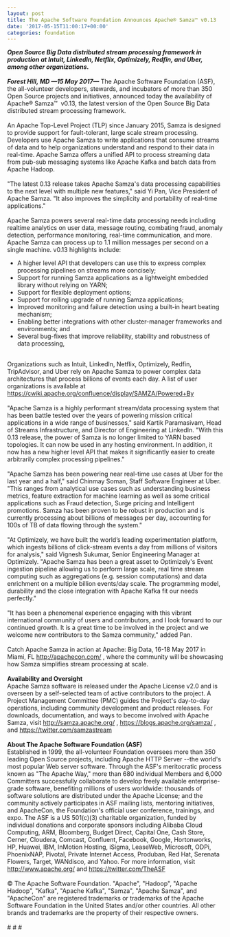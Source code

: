 ```yaml
---
layout: post
title: The Apache Software Foundation Announces Apache® Samza™ v0.13
date: '2017-05-15T11:00:17+00:00'
categories: foundation
---
```

<div><strong><em>Open Source Big Data distributed stream processing framework in production at Intuit, LinkedIn, Netflix, Optimizely, Redfin, and Uber, among other organizations.</em></strong></div> 
  <div><strong><em><br /></em></strong></div> 
  <div><strong><em>Forest Hill, MD —15 May 2017—</em></strong> The Apache Software Foundation (ASF), the all-volunteer developers, stewards, and incubators of more than 350 Open Source projects and initiatives, announced today the availability of Apache® Samza™&nbsp; v0.13, the latest version of the Open Source Big Data distributed stream processing framework.</div> 
  <div><br /></div> 
  <div>An Apache Top-Level Project (TLP) since January 2015, Samza is designed to provide support for fault-tolerant, large scale stream processing. Developers use Apache Samza to write applications that consume streams of data and to help organizations understand and respond to their data in real-time. Apache Samza offers a unified API to process streaming data from pub-sub messaging systems like Apache Kafka and batch data from Apache Hadoop.</div> 
  <div><br /></div> 
  <div>&quot;The latest 0.13 release takes Apache Samza's data processing capabilities to the next level with multiple new features,&quot; said Yi Pan, Vice President of Apache Samza. &quot;It also improves the simplicity and portability of real-time applications.&quot;</div> 
  <div><br /></div> 
  <div>Apache Samza powers several real-time data processing needs including realtime analytics on user data, message routing, combating fraud, anomaly detection, performance monitoring, real-time communication, and more. Apache Samza can process up to 1.1 million messages per second on a single machine. v0.13 highlights include:</div> 
  <div> 
    <ul> 
      <li>A higher level API that developers can use this to express complex processing pipelines on streams more concisely;</li> 
      <li>Support for running Samza applications as a lightweight embedded library without relying on YARN;</li> 
      <li>Support for flexible deployment options;&nbsp;</li> 
      <li>Support for rolling upgrade of running Samza applications;</li> 
      <li>Improved monitoring and failure detection using a built-in heart beating mechanism;</li> 
      <li>Enabling better integrations with other cluster-manager frameworks and environments; and</li> 
      <li>Several bug-fixes that improve reliability, stability and robustness of data processing,</li> 
    </ul> 
  </div> 
  <div><br /></div> 
  <div>Organizations such as Intuit, LinkedIn, Netflix, Optimizely, Redfin, TripAdvisor, and Uber rely on Apache Samza to power complex data architectures that process billions of events each day. A list of user organizations is available at <a href="https://cwiki.apache.org/confluence/display/SAMZA/Powered+By">https://cwiki.apache.org/confluence/display/SAMZA/Powered+By</a></div> 
  <div><br /></div> 
  <div>&quot;Apache Samza is a highly performant stream/data processing system that has been battle tested over the years of powering mission critical applications in a wide range of businesses,&quot; said Kartik Paramasivam, Head of Streams Infrastructure, and Director of Engineering at LinkedIn. &quot;With this 0.13 release, the power of Samza is no longer limited to YARN based topologies. It can now be used in any hosting environment. In addition, it now has a new higher level API that makes it significantly easier to create arbitrarily complex processing pipelines.&quot;</div> 
  <div><br /></div> 
  <div>&quot;Apache Samza has been powering near real-time use cases at Uber for the last year and a half,&quot; said Chinmay Soman, Staff Software Engineer at Uber. &quot;This ranges from analytical use cases such as understanding business metrics, feature extraction for machine learning as well as some critical applications such as Fraud detection, Surge pricing and Intelligent promotions. Samza has been proven to be robust in production and is currently processing about billions of messages per day, accounting for 100s of TB of data flowing through the system.&quot;&nbsp;</div> 
  <div><br /></div> 
  <div>&quot;At Optimizely, we have built the world’s leading experimentation platform, which ingests billions of click-stream events a day from millions of visitors for analysis,&quot; said Vignesh Sukumar, Senior Engineering Manager at Optimizely. &quot;Apache Samza has been a great asset to Optimizely's Event ingestion pipeline allowing us to perform large scale, real time stream computing such as aggregations (e.g. session computations) and data enrichment on a multiple billion events/day scale. The programming model, durability and the close integration with Apache Kafka fit our needs perfectly.&quot;</div> 
  <div><br /></div> 
  <div>&quot;It has been a phenomenal experience engaging with this vibrant international community of users and contributors, and I look forward to our continued growth. It is a great time to be involved in the project and we welcome new contributors to the Samza community,&quot; added Pan.</div> 
  <div><br /></div> 
  <div>Catch Apache Samza in action at Apache: Big Data, 16-18 May 2017 in Miami, FL <a href="http://apachecon.com/">http://apachecon.com/</a> , where the community will be showcasing how Samza simplifies stream processing at scale.</div> 
  <div><br /></div> 
  <div><strong>Availability and Oversight</strong></div> 
  <div>Apache Samza software is released under the Apache License v2.0 and is overseen by a self-selected team of active contributors to the project. A Project Management Committee (PMC) guides the Project's day-to-day operations, including community development and product releases. For downloads, documentation, and ways to become involved with Apache Samza, visit <a href="http://samza.apache.org/">http://samza.apache.org/</a> , <a href="https://blogs.apache.org/samza/">https://blogs.apache.org/samza/</a> , and <a href="https://twitter.com/samzastream">https://twitter.com/samzastream</a></div> 
  <div><br /></div> 
  <div><strong>About The Apache Software Foundation (ASF)</strong></div> 
  <div>Established in 1999, the all-volunteer Foundation oversees more than 350 leading Open Source projects, including Apache HTTP Server --the world's most popular Web server software. Through the ASF's meritocratic process known as &quot;The Apache Way,&quot; more than 680 individual Members and 6,000 Committers successfully collaborate to develop freely available enterprise-grade software, benefiting millions of users worldwide: thousands of software solutions are distributed under the Apache License; and the community actively participates in ASF mailing lists, mentoring initiatives, and ApacheCon, the Foundation's official user conference, trainings, and expo. The ASF is a US 501(c)(3) charitable organization, funded by individual donations and corporate sponsors including Alibaba Cloud Computing, ARM, Bloomberg, Budget Direct, Capital One, Cash Store, Cerner, Cloudera, Comcast, Confluent, Facebook, Google, Hortonworks, HP, Huawei, IBM, InMotion Hosting, iSigma, LeaseWeb, Microsoft, ODPi, PhoenixNAP, Pivotal, Private Internet Access, Produban, Red Hat, Serenata Flowers, Target, WANdisco, and Yahoo. For more information, visit <a href="http://www.apache.org/">http://www.apache.org/</a> and <a href="https://twitter.com/TheASF">https://twitter.com/TheASF</a></div> 
  <div><br /></div> 
  <div>© The Apache Software Foundation. &quot;Apache&quot;, &quot;Hadoop&quot;, &quot;Apache Hadoop&quot;, &quot;Kafka&quot;, &quot;Apache Kafka&quot;, &quot;Samza&quot;, &quot;Apache Samza&quot;, and &quot;ApacheCon&quot; are registered trademarks or trademarks of the Apache Software Foundation in the United States and/or other countries. All other brands and trademarks are the property of their respective owners.</div> 
  <div><br /></div> 
  <div># # #</div>
